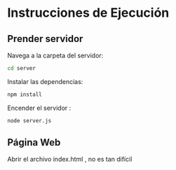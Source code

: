 # Instrucciones de Ejecución
## Prender servidor
Navega a la carpeta del servidor:

```bash
cd server
```
Instalar las dependencias:

```bash
npm install
```

Encender el servidor :
```bash
node server.js
```

## Página Web
 Abrir el archivo index.html , no es tan difícil